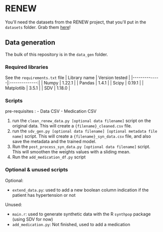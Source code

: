 # RENEW

You'll need the datasets from the RENEW project, that you'll put in the `datasets` folder. Grab them [here](https://uncloud.univ-nantes.fr/index.php/s/SePD3YPPxFg2sbb)!

## Data generation
The bulk of this repository is in the `data_gen` folder.

### Required libraries
See the `requirements.txt` file
| Library name | Version tested |
|--------------|:--------------:|
| Numpy        | 1.22.1         |
| Pandas       | 1.4.1          |
| Scipy        | 0.19.1         |
| Matplotlib   | 3.5.1          |
| SDV          | 1.18.0         |

### Scripts
pre-requisites : 
    - Data CSV
    - Medication CSV

1. run the `clean_renew_data.py [optional data filename]` script on the original data. This will create a `{filename}_cleaned.csv` file.  
2. run the `sdv_gen.py [optional data filename] [optional metadata file name]` script. This will create a `{filename}_syn_data.csv` file, and also save the metadata and the trained model.  
3. Run the `post_process_syn_data.py [optional data filename]` script. This will smoothen the weights values with a sliding mean.  
4. Run the `add_medication_df.py` script  

### Optional & unused scripts
Optional:  
* `extend_data.py`: used to add a new boolean column indication if the patient has hypertension or not 

Unused:  
* `main.r`: used to generate synthetic data with the R `synthpop` package (using SDV for now)  
* `add_medication.py`: Not finished, used to add a medication  